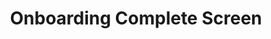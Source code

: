 ---
type: screen
id: screen.onboarding.complete
title: Onboarding Complete Screen
status: active
related_features:
  - feature.onboarding_flow
related_components:
  - component.button.primary
  - component.container.success
  - component.container.progress
related_events:
  - event.user.completes_onboarding
  - event.user.starts_exploring
related_requests:
  - request.completeOnboarding
  - request.getInitialRecommendations
related_endpoints:
  - api.post.complete_onboarding
  - api.get.initial_recommendations
related_state:
  - state.onboarding.completed
  - state.onboarding.initialState
related_db:
  - db.user_onboarding
  - db.user_preferences
metrics:
  - metric.conversionRate.onboarding_completion
---